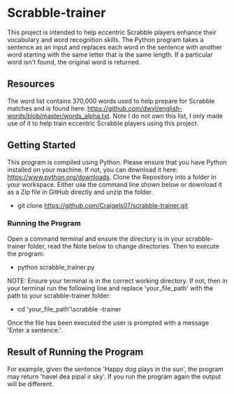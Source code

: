 # Scrabble-trainer
This project is intended to help eccentric Scrabble players enhance their vocabulary and word recognition skills. The Python program takes a sentence as an input and replaces each word in the sentence with another word starting with the same letter that is the same length. If a particular word isn't found, the original word is returned.

## Resources 
The word list contains 370,000 words used to help prepare for Scrabble matches and is found here: https://github.com/dwyl/english-words/blob/master/words_alpha.txt. Note I do not own this list, I only made use of it to help train eccentric Scrabble players using this project.

## Getting Started
This program is compiled using Python. Please ensure that you have Python installed on your machine. If not, you can download it here: https://www.python.org/downloads.
Clone the Repository into a folder in your workspace. Either use the command line shown below or download it as a Zip file in GitHub directly and unzip the folder.
- git clone https://github.com/Craigels07/scrabble-trainer.git
  
### Running the Program
Open a command terminal and ensure the directory is in your scrabble-trainer folder, read the Note below to change directories. Then to execute the program:
- python scrabble_trainer.py

NOTE: Ensure your terminal is in the correct working directory. If not, then in your terminal run the following line and replace 'your_file_path' with the path to your scrabble-trainer folder:
- cd 'your_file_path'\scrabble -trainer

Once the file has been executed the user is prompted with a message 'Enter a sentence:'. 
## Result of Running the Program
For example, given the sentence 'Happy dog plays in the sun', the program may return 'havel dea pipal ir sky'. If you run the program again the output will be different.



